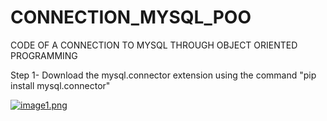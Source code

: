 # CONNECTION_MYSQL_POO
CODE OF A CONNECTION TO MYSQL THROUGH OBJECT ORIENTED PROGRAMMING

Step 1- Download the mysql.connector extension using the command "pip install mysql.connector"

[![image1.png](https://i.postimg.cc/FFbvckB0/image1.png)](https://postimg.cc/F1KwXzmK)
